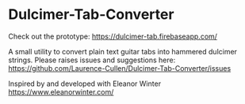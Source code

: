 # Dulcimer-Tab-Converter

Check out the prototype: https://dulcimer-tab.firebaseapp.com/

A small utility to convert plain text guitar tabs into hammered dulcimer strings.
Please raises issues and suggestions here: https://github.com/Laurence-Cullen/Dulcimer-Tab-Converter/issues

Inspired by and developed with Eleanor Winter
https://www.eleanorwinter.com/
